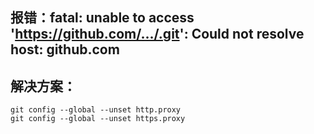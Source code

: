 ## 报错：fatal: unable to access 'https://github.com/.../.git': Could not resolve host: github.com


## 解决方案：
    git config --global --unset http.proxy 
    git config --global --unset https.proxy
